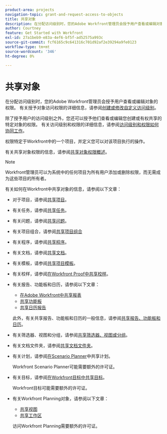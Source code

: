 ```yaml
---
product-area: projects
navigation-topic: grant-and-request-access-to-objects
title: 共享对象
description: 在分配访问级别时，您的Adobe Workfront管理员会授予用户查看或编辑对象的权限。 有关授予对象访问权限的详细信息，请参阅创建或修改自定义访问级别。
author: Courtney
feature: Get Started with Workfront
exl-id: 27a1beb9-e83a-4ef6-bf5f-ad52575a993c
source-git-commit: fcf6165c9c641316c701d92af2e39294a9fe0123
workflow-type: tm+mt
source-wordcount: '346'
ht-degree: 0%

---
```


# 共享对象

<!--Audited: 01/2024-->

在分配访问级别时，您的Adobe Workfront管理员会授予用户查看或编辑对象的权限。 有关授予对象访问权限的详细信息，请参阅[创建或修改自定义访问级别](../../administration-and-setup/add-users/configure-and-grant-access/create-modify-access-levels.md)。

除了授予用户的访问级别之外，您还可以授予他们查看或编辑您创建或有权共享的特定对象的权限。 有关访问级别和权限的详细信息，请参阅[访问级别和权限如何协同工作](../../administration-and-setup/add-users/access-levels-and-object-permissions/how-access-levels-permissions-work-together.md)。

权限特定于Workfront中的一个项目，并定义您可以对该项目执行的操作。

有关共享对象权限的信息，请参阅[共享对象权限概述](../../workfront-basics/grant-and-request-access-to-objects/sharing-permissions-on-objects-overview.md)。

>[!NOTE]
>
>Workfront管理员可以为系统中的任何项目为所有用户添加或删除权限，而无需成为这些项目的所有者。

有关如何在Workfront中共享对象的信息，请参阅以下文章：

* 对于项目，请参阅[共享项目](/help/quicksilver/workfront-basics/grant-and-request-access-to-objects/share-a-project.md)。

* 有关任务，请参阅[共享任务](/help/quicksilver/workfront-basics/grant-and-request-access-to-objects/share-a-task.md)。

* 有关问题，请参阅[共享问题](/help/quicksilver/workfront-basics/grant-and-request-access-to-objects/share-an-issue.md)。

* 有关项目组合，请参阅[共享项目组合](/help/quicksilver/workfront-basics/grant-and-request-access-to-objects/share-a-portfolio.md)

* 有关程序，请参阅[共享程序](/help/quicksilver/workfront-basics/grant-and-request-access-to-objects/share-a-program.md)。

* 有关文档，请参阅[共享文档](/help/quicksilver/workfront-basics/grant-and-request-access-to-objects/document-permissions.md)。

* 有关模板，请参阅[共享项目模板](../../manage-work/projects/create-and-manage-templates/share-project-template.md)。
* 有关校样，请参阅[在Workfront Proof中共享校样](../../workfront-proof/wp-work-proofsfiles/share-proofs-and-files/share-proof.md)。
* 有关报告、功能板和日历，请参阅以下文章：

   * [在Adobe Workfront中共享报表](../../reports-and-dashboards/reports/creating-and-managing-reports/share-report.md)
   * [共享功能板](../../reports-and-dashboards/dashboards/creating-and-managing-dashboards/share-dashboard.md)
   * [共享日历报告](../../reports-and-dashboards/reports/calendars/share-a-calendar-report.md)

  此外，有关共享报告、功能板和日历的一般信息，请参阅[共享报告、功能板和日历](../../workfront-basics/grant-and-request-access-to-objects/permissions-reports-dashboards-calendars.md)。

* 有关筛选器、视图和分组，请参阅[共享筛选器、视图或分组](../../reports-and-dashboards/reports/reporting-elements/share-filter-view-grouping.md)。
* 有关文档文件夹，请参阅[共享文档文件夹](../../workfront-basics/grant-and-request-access-to-objects/share-a-document-folder.md)。
* 有关计划，请参阅[在Scenario Planner](../../scenario-planner/share-a-plan.md)中共享计划。

  Workfront Scenario Planner可能需要额外的许可证。

* 有关目标，请参阅[在Workfront目标中共享目标](../../workfront-goals/workfront-goals-settings/share-a-goal.md)。

  Workfront目标可能需要额外的许可证。

* 有关Workfront Planning对象，请参阅以下文章：

   * [共享视图](/help/quicksilver/planning/access/share-views.md)
   * [共享工作区](/help/quicksilver/planning/access/share-workspaces.md)

  访问Workfront Planning需要额外的许可证。

